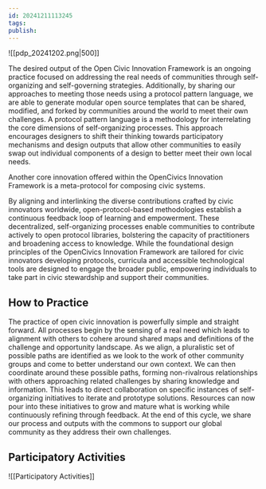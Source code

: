 ```yaml
---
id: 20241211113245
tags: 
publish:
---
```


![[pdp_20241202.png|500]]

The desired output of the Open Civic Innovation Framework is an ongoing practice focused on addressing the real needs of communities through self-organizing and self-governing strategies. Additionally, by sharing our approaches to meeting those needs using a protocol pattern language, we are able to generate modular open source templates that can be shared, modified, and forked by communities around the world to meet their own challenges. A protocol pattern language is a methodology for interrelating the core dimensions of self-organizing processes. This approach encourages designers to shift their thinking towards participatory mechanisms and design outputs that allow other communities to easily swap out individual components of a design to better meet their own local needs.

Another core innovation offered within the OpenCivics Innovation Framework is a meta-protocol for composing civic systems.

By aligning and interlinking the diverse contributions crafted by civic innovators worldwide, open-protocol-based methodologies establish a continuous feedback loop of learning and empowerment. These decentralized, self-organizing processes enable communities to contribute actively to open protocol libraries, bolstering the capacity of practitioners and broadening access to knowledge. While the foundational design principles of the OpenCivics Innovation Framework are tailored for civic innovators developing protocols, curricula and accessible technological tools are designed to engage the broader public, empowering individuals to take part in civic stewardship and support their communities.

## How to Practice

The practice of open civic innovation is powerfully simple and straight forward. All processes begin by the sensing of a real need which leads to alignment with others to cohere around shared maps and definitions of the challenge and opportunity landscape. As we align, a pluralistic set of possible paths are identified as we look to the work of other community groups and come to better understand our own context. We can then coordinate around these possible paths, forming non-rivalrous relationships with others approaching related challenges by sharing knowledge and information. This leads to direct collaboration on specific instances of self-organizing initiatives to iterate and prototype solutions. Resources can now pour into these initiatives to grow and mature what is working while continuously refining through feedback. At the end of this cycle, we share our process and outputs with the commons to support our global community as they address their own challenges.

## Participatory Activities


![[Participatory Activities]]
